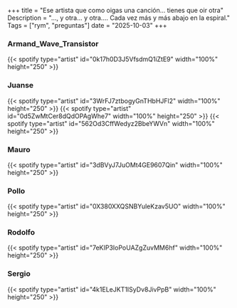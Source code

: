 +++
title = "Ese artista que como oigas una canción... tienes que oir otra"
Description = "..., y otra... y otra.... Cada vez más y más abajo en la espiral."
Tags = ["rym", "preguntas"]
date = "2025-10-03"
+++

### Armand_Wave_Transistor

{{< spotify type="artist" id="0k17h0D3J5VfsdmQ1iZtE9" width="100%" height="250" >}}

### Juanse

{{< spotify type="artist" id="3WrFJ7ztbogyGnTHbHJFl2" width="100%" height="250" >}}
{{< spotify type="artist" id="0d5ZwMtCer8dQdOPAgWhe7" width="100%" height="250" >}}
{{< spotify type="artist" id="562Od3CffWedyz2BbeYWVn" width="100%" height="250" >}}

### Mauro

{{< spotify type="artist" id="3dBVyJ7JuOMt4GE9607Qin" width="100%" height="250" >}}

### Pollo

{{< spotify type="artist" id="0X380XXQSNBYuleKzav5UO" width="100%" height="250" >}}

### Rodolfo

{{< spotify type="artist" id="7eKIP3IoPoUAZgZuvMM6hf" width="100%" height="250" >}}

### Sergio

{{< spotify type="artist" id="4k1ELeJKT1ISyDv8JivPpB" width="100%" height="250" >}}
